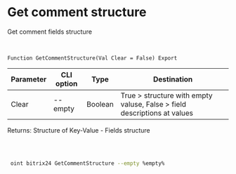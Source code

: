 ﻿---
sidebar_position: 9
---

# Get comment structure
 Get comment fields structure


<br/>


`Function GetCommentStructure(Val Clear = False) Export`

 | Parameter | CLI option | Type | Destination |
 |-|-|-|-|
 | Clear | --empty | Boolean | True > structure with empty valuse, False > field descriptions at values |

 
 Returns: Structure of Key-Value - Fields structure 

<br/>




	


```sh title="CLI command example"
 
 oint bitrix24 GetCommentStructure --empty %empty%

```


